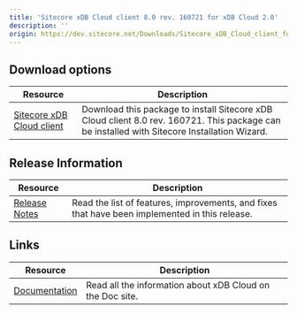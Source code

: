 ```yaml
---
title: 'Sitecore xDB Cloud client 8.0 rev. 160721 for xDB Cloud 2.0'
description: ''
origin: https://dev.sitecore.net/Downloads/Sitecore_xDB_Cloud_client_for_xDB_Cloud_20/80/Sitecore_xDB_Cloud_client_80_rev_160721_for_xDB_Cloud_20.aspx
---
```


## Download options

| Resource                                                                                                                                                                                                                                                                      | Description                                                                                                                                  |
| ----------------------------------------------------------------------------------------------------------------------------------------------------------------------------------------------------------------------------------------------------------------------------- | -------------------------------------------------------------------------------------------------------------------------------------------- |
| [Sitecore xDB Cloud client](https://scdp.blob.core.windows.net/downloads/Sitecore%20xDB%20Cloud%20client%20for%20xDB%20Cloud%2020/80/Sitecore%20xDB%20Cloud%20client%2080%20rev%20160721%20for%20xDB%20Cloud%2020/Secure/Sitecore.Cloud.Xdb.Update%208.0%20rev.%20160721.zip) | Download this package to install Sitecore xDB Cloud client 8.0 rev. 160721. This package can be installed with Sitecore Installation Wizard. |

## Release Information

| Resource                                                                                                                                         | Description                                                                                    |
| ------------------------------------------------------------------------------------------------------------------------------------------------ | ---------------------------------------------------------------------------------------------- |
| [Release Notes](/downloads/Sitecore_xDB_Cloud_client_for_xDB_Cloud_20/80/Sitecore_xDB_Cloud_client_80_rev_160721_for_xDB_Cloud_20/Release_Notes) | Read the list of features, improvements, and fixes that have been implemented in this release. |

## Links

| Resource                                            | Description                                               |
| --------------------------------------------------- | --------------------------------------------------------- |
| [Documentation](https://doc.sitecore.net/xdb_cloud) | Read all the information about xDB Cloud on the Doc site. |

